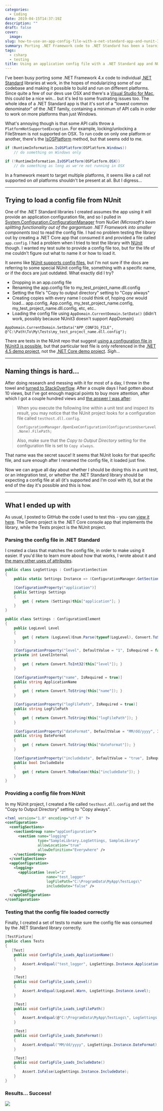 ```yaml
---
categories:
  - Coding
date: 2019-04-15T14:37:19Z
description: ""
draft: false
cover:
  image:
slug: how-to-use-an-app-config-file-with-a-net-standard-app-and-nunit-3
summary: Porting .NET Framework code to .NET Standard has been a learning experience, with some challenges too. This time I had a .NET Standard library that expected an application config file, but loading one from an NUnit test suite proved to be more difficult than it sounded at first.
tags:
  - csharp
  - testing
title: Using an application config file with a .NET Standard app and NUnit 3
---
```

I've been busy porting some .NET Framework 4.x code to individual [.NET Standard](https://docs.microsoft.com/en-us/dotnet/standard/net-standard) libraries at work, in the hopes of modularizing some of our codebase and making it possible to build and run on different platforms. Since quite a few of our devs use OSX and there's a [Visual Studio for Mac](https://visualstudio.microsoft.com/vs/mac/), this could be a nice win... but it's led to some frustrating issues too. The whole idea of a .NET Standard app is that it's sort of a "lowest common denominator" of the .NET family, containing a minimum of API calls in order to work on more platforms than just Windows.

What's annoying though is that some API calls throw a `PlatformNotSupportedException`. For example, locking/unlocking a FileStream is not supported on OSX. To run code on only one platform or another, there's the [IsOSPlatform](https://docs.microsoft.com/en-us/dotnet/api/system.runtime.interopservices.runtimeinformation.isosplatform?view=netstandard-2.0) method, but that seems odd to me.

```csharp
if (RuntimeInformation.IsOSPlatform(OSPlatform.Windows))
    // do something on Windows only

if (!RuntimeInformation.IsOSPlatform(OSPlatform.OSX))
    // do something as long as we're not running in OSX
```

In a framework meant to target multiple platforms, it seems like a call not supported on _all_ platforms shouldn't be present at all. But I digress...

---

## Trying to load a config file from NUnit

One of the .NET Standard libraries I created assumes the app using it will provide an application configuration file, and so I pulled in [System.Configuration.ConfigurationManager](https://www.nuget.org/packages/System.Configuration.ConfigurationManager) from NuGet _(Microsoft's been splitting functionality out of the gargantuan .NET Framework into smaller components too)_ to read the config file. I had no problem testing the library out by creating a .NET Core app that consumed it and provided a file called `app.config`. I had a problem when I tried to test the library with [NUnit](https://nunit.org/) though. I wanted my test suite to provide a config file too, but for the life of me couldn't figure out what to name it or how to load it.

It _seems_ like [NUnit supports config files](https://github.com/nunit/docs/wiki/Configuration-Files), but I'm not sure if the docs are referring to some special NUnit config file, something with a specific name, or if the docs are just outdated. What exactly did I try?

- Dropping in an app.config file
- Renaming the app.config file to my_test_project_name.dll.config
- Setting the file's "Copy to output directory" setting to "Copy always"
- Creating copies with every name I could think of, hoping _one_ would load... app.config, App.config, my_test_project_name.config, my_test_project_name.dll.config, etc, etc..
- Loading the config file using `AppDomain.CurrentDomain.SetData()` (didn't work, possibly because NUnit3 doesn't support AppDomain)

```
AppDomain.CurrentDomain.SetData("APP_CONFIG_FILE", @"C:\Path\To\My\Tests\my_test_project_name.dll.config");
```

There are tests in the NUnit repo that suggest [using a configuration file in NUnit3 is possible](https://github.com/nunit/nunit3-vs-adapter-demo/blob/master/src/csharp/ConfigFileTests.cs), but that particular test file is only referenced in the [.NET 4.5 demo project](https://github.com/nunit/nunit3-vs-adapter-demo/blob/master/solutions/vs2017/CSharpTestDemo/CSharpTestDemo.csproj#L49), not the [.NET Core demo project](https://github.com/nunit/nunit3-vs-adapter-demo/blob/master/solutions/vs2017/NUnit3CoreTestDemo/NUnit3CoreTestDemo.csproj#L10). _Sigh..._

---

## Naming things is hard...

After doing research and messing with it for most of a day, I threw in the towel and [turned to StackOverflow](https://stackoverflow.com/q/55541912/301857). After a couple days I had gotten about 10 views, but I've got enough magical points to buy more attention, after which I got a couple hundred views and [the answer I was after](https://stackoverflow.com/a/55592119/301857):

> When you execute the following line within a unit test and inspect its result, you may notice that the NUnit project looks for a configuration file called `testhost.dll.config`.  
>   
> `ConfigurationManager.OpenExeConfiguration(ConfigurationUserLevel.None).FilePath;`  
>   
> Also, make sure that the _Copy to Output Directory_ setting for the configuration file is set to `Copy always`.

That name was the secret sauce! It seems that NUnit looks for that specific file, and sure enough after I renamed the config file, it loaded just fine.

Now we can argue all day about whether I should be doing this in a unit test, or an integration test, or whether the .NET Standard library should be expecting a config file at all (it's supported and I'm cool with it), but at the end of the day it's possible and this is how.

---

## What I ended up with

As usual, I posted to GitHub the code I used to test this - you can [view it here](https://github.com/grantwinney/BlogCodeSamples/tree/master/Languages/CSharp/ReadingConfigFile). The Demo project is the .NET Core console app that implements the library, while the Tests project is the NUnit project.

### Parsing the config file in .NET Standard

I created a class that matches the config file, in order to make using it easier. If you'd like to learn more about how that works, I wrote about it and [the many other uses of attributes](https://grantwinney.com/csharp-attributes/#parsing-config-files).

```csharp
public class LogSettings : ConfigurationSection
{
    public static Settings Instance => (ConfigurationManager.GetSection("appConfiguration/logging") as LogSettings).Settings;

    [ConfigurationProperty("application")]
    public Settings Settings
    {
        get { return (Settings)this["application"]; }
    }
}

public class Settings : ConfigurationElement
{
    public LogLevel Level
    {
        get { return (LogLevel)Enum.Parse(typeof(LogLevel), Convert.ToString(LevelInternal)); }
    }

    [ConfigurationProperty("level", DefaultValue = "1", IsRequired = false)]
    private int LevelInternal
    {
        get { return Convert.ToInt32(this["level"]); }
    }

    [ConfigurationProperty("name", IsRequired = true)]
    public string ApplicationName
    {
        get { return Convert.ToString(this["name"]); }
    }

    [ConfigurationProperty("logFilePath", IsRequired = true)]
    public string LogFilePath
    {
        get { return Convert.ToString(this["logFilePath"]); }
    }

    [ConfigurationProperty("dateFormat", DefaultValue = "MM/dd/yyyy", IsRequired = false)]
    public string DateFormat
    {
        get { return Convert.ToString(this["dateFormat"]); }
    }

    [ConfigurationProperty("includeDate", DefaultValue = "true", IsRequired = false)]
    public bool IncludeDate
    {
        get { return Convert.ToBoolean(this["includeDate"]); }
    }
}
```

### Providing a config file from NUnit

In my NUnit project, I created a file called `testhost.dll.config` and set the "Copy to Output Directory" setting to "Copy always".

```xml
<?xml version="1.0" encoding="utf-8" ?>
<configuration>
  <configSections>
    <sectionGroup name="appConfiguration">
      <section name="logging"
               type="SampleLibrary.LogSettings, SampleLibrary"
               allowLocation="true"
               allowDefinition="Everywhere" />
    </sectionGroup>
  </configSections>
  <appConfiguration>
    <logging>
      <application level="2"
                   name="test_logger"
                   logFilePath="C:\ProgramData\MyApp\TestLogs\"
                   includeDate="false" />
    </logging>
  </appConfiguration>
</configuration>
```

### Testing that the config file loaded correctly

Finally, I created a set of tests to make sure the config file was consumed by the .NET Standard library correctly.

```csharp
[TestFixture]
public class Tests
{
   [Test]
    public void ConfigFile_Loads_ApplicationName()
    {
        Assert.AreEqual("test_logger", LogSettings.Instance.ApplicationName);
    }

    [Test]
    public void ConfigFile_Loads_Level()
    {
        Assert.AreEqual(LogLevel.Warn, LogSettings.Instance.Level);
    }

    [Test]
    public void ConfigFile_Loads_LogFilePath()
    {
        Assert.AreEqual(@"C:\ProgramData\MyApp\TestLogs\", LogSettings.Instance.LogFilePath);
    }

    [Test]
    public void ConfigFile_Loads_DateFormat()
    {
        Assert.AreEqual("MM/dd/yyyy", LogSettings.Instance.DateFormat);
    }

    [Test]
    public void ConfigFile_Loads_IncludeDate()
    {
        Assert.IsFalse(LogSettings.Instance.IncludeDate);
    }
}
```

### Results... Success!

![](testresults.webp)